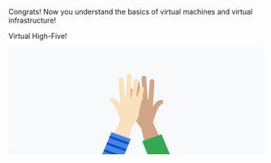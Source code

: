 Congrats! Now you understand the basics of virtual machines and virtual infrastructure!

Virtual High-Five!

![high five](assets/hi5_keyword.gif)
